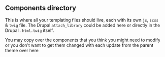 ## Components directory
This is where all your templating files should live, each with its own `js`, `scss` & `twig` file.
The Drupal `attach_library` could be added here or directly in the Drupal `.html.twig` itself.

You may copy over the components that you think you might need to modify or you don't want to get them changed with each update from the parent theme over here
